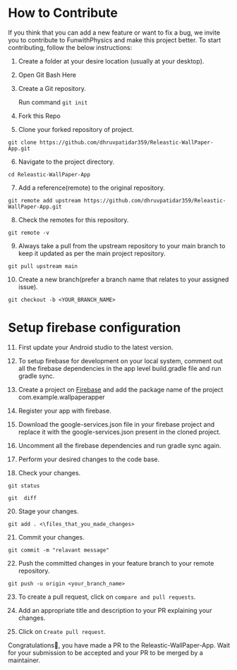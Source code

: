 # How to Contribute

If you think that you can add a new feature or want to fix a bug, we invite you to contribute to FunwithPhysics and make this project better. To start contributing, follow the below instructions:

1. Create a folder at your desire location (usually at your desktop).

2. Open Git Bash Here

3. Create a Git repository.

   Run command `git init`

4. Fork this Repo

5. Clone your forked repository of project.

```git clone
git clone https://github.com/dhruvpatidar359/Releastic-WallPaper-App.git
```

6. Navigate to the project directory.

```
cd Releastic-WallPaper-App
```

7. Add a reference(remote) to the original repository.

```
git remote add upstream https://github.com/dhruvpatidar359/Releastic-WallPaper-App.git
```

8. Check the remotes for this repository.

```
git remote -v
```

9. Always take a pull from the upstream repository to your main branch to keep it updated as per the main project repository.

```
git pull upstream main
```

10. Create a new branch(prefer a branch name that relates to your assigned issue).

```
git checkout -b <YOUR_BRANCH_NAME>
```
# Setup firebase configuration

11. First update your Android studio to the latest version.

12. To setup firebase for development on your local system, comment out all the firebase dependencies in the app level build.gradle file and run gradle sync.

13. Create a project on [Firebase](https://console.firebase.google.com/) and add the package name of the project com.example.wallpaperapper

14. Register your app with firebase.

16. Download the google-services.json file in your firebase project and replace it with the google-services.json present in the cloned project.

17. Uncomment all the firebase dependencies and run gradle sync again.

18. Perform your desired changes to the code base.

19. Check your changes.

```
git status
```

```
git  diff
```

20. Stage your changes.

```
git add . <\files_that_you_made_changes>
```

21. Commit your changes.

```
git commit -m "relavant message"
```

22. Push the committed changes in your feature branch to your remote repository.

```
git push -u origin <your_branch_name>
```

23. To create a pull request, click on `compare and pull requests`.

24. Add an appropriate title and description to your PR explaining your changes.

25. Click on `Create pull request`.

Congratulations🎉, you have made a PR to the Releastic-WallPaper-App.
Wait for your submission to be accepted and your PR to be merged by a maintainer.

